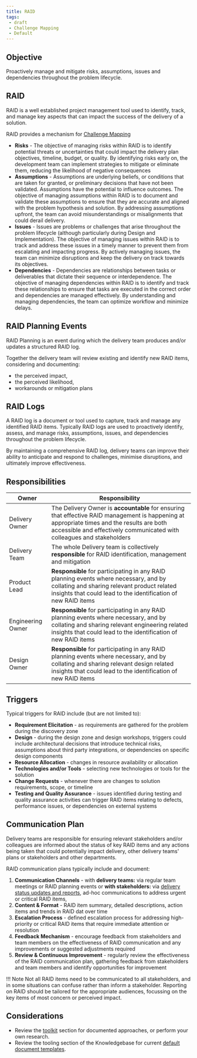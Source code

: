 ```yaml
---
title: RAID
tags: 
 - draft
 - Challenge Mapping
 - Default
---
```



## Objective

Proactively manage and mitigate risks, assumptions, issues and dependencies throughout the problem lifecycle.

## RAID

RAID is a well established project management tool used to identify, track, and manage key aspects that can impact the success of the delivery of a solution. 

RAID provides a mechanism for [Challenge Mapping](../../Ways-of-Working/Governance/Problem-Governance/Challenge-Mapping.md)  

- **Risks** - The objective of managing risks within RAID is to identify potential threats or uncertainties that could impact the delivery plan objectives, timeline, budget, or quality. By identifying risks early on, the development team can implement strategies to mitigate or eliminate them, reducing the likelihood of negative consequences
- **Assumptions** - Assumptions are underlying beliefs, or conditions that are taken for granted, or preliminary decisions that have not been validated. Assumptions have the potential to influence outcomes. The objective of managing assumptions within RAID is to document and validate these assumptions to ensure that they are accurate and aligned with the problem hypothesis and solution. By addressing assumptions upfront, the team can avoid misunderstandings or misalignments that could derail delivery.
- **Issues** - Issues are problems or challenges that arise throughout the problem lifecycle (although particularly during Design and Implementation). The objective of managing issues within RAID is to track and address these issues in a timely manner to prevent them from escalating and impacting progress. By actively managing issues, the team can minimize disruptions and keep the delivery on track towards its objectives.
- **Dependencies** - Dependencies are relationships between tasks or deliverables that dictate their sequence or interdependence. The objective of managing dependencies within RAID is to identify and track these relationships to ensure that tasks are executed in the correct order and dependencies are managed effectively. By understanding and managing dependencies, the team can optimize workflow and minimize delays.

## RAID Planning Events

RAID Planning is an event during which the delivery team produces and/or updates a structured RAID log.

Together the delivery team will review existing and identify new RAID items, considering and documenting:

- the perceived impact, 
- the perceived likelihood,
- workarounds or mitigation plans

## RAID Logs

A RAID log is a document or tool used to capture, track and manage any identified RAID items. Typically RAID logs are used to proactively identify, assess, and manage risks, assumptions, issues, and dependencies throughout the problem lifecycle. 

By maintaining a comprehensive RAID log, delivery teams can improve their ability to anticipate and respond to challenges, minimise disruptions, and ultimately improve effectiveness.



## Responsibilities

| Owner                 | Responsibility |
|---|---|
| Delivery Owner        | The Delivery Owner is **accountable** for ensuring that effective RAID management is happening at appropriate times and the results are both accessible and effectively communicated with colleagues and stakeholders |
| Delivery Team         | The whole Delivery team is collectively **responsible** for RAID identification, management and mitigation |
| Product Lead          | **Responsible** for participating in any RAID planning events where necessary, and by collating and sharing relevant product related insights that could lead to the identification of new RAID items |
| Engineering Owner     | **Responsible** for participating in any RAID planning events where necessary, and by collating and sharing relevant engineering related insights that could lead to the identification of new RAID items |
| Design Owner          | **Responsible** for participating in any RAID planning events where necessary, and by collating and sharing relevant design related insights that could lead to the identification of new RAID items |

## Triggers
Typical triggers for RAID include (but are not limited to):

- **Requirement Elicitation** - as requirements are gathered for the problem during the discovery zone 
- **Design** - during the design zone and design workshops, triggers could include architectural decisions that introduce technical risks, assumptions about third party integrations, or dependencies on specific design components
- **Resource Allocation** - changes in resource availability or allocation
- **Technologies and/or Tools** - selecting new technologies or tools for the solution 
- **Change Requests** - whenever there are changes to solution requirements, scope, or timeline
- **Testing and Quality Assurance** - issues identified during testing and quality assurance activities can trigger RAID items relating to defects, performance issues, or dependencies on external systems 


## Communication Plan

Delivery teams are responsible for ensuring relevant stakeholders and/or colleagues are informed about the status of key RAID items and any actions being taken that could potentially impact delivery, other delivery teams' plans or stakeholders and other departments.

RAID communication plans typically include and document:

1. **Communication Channels** - with **delivery teams:** via regular team meetings or RAID planning events or **with stakeholders:** via [delivery status updates and reports](../Governance/Delivery-Governance/Delivery-Status-Reporting.md), ad-hoc communications to address urgent or critical RAID items, 
2. **Content & Format** - RAID item summary, detailed descriptions, action items and trends in RAID dat over time
3. **Escalation Process** - defined escalation process for addressing high-priority or critical RAID items that require immediate attention or resolution 
4. **Feedback Mechanism** - encourage feedback from stakeholders and team members on the effectiveness of RAID communication and any improvements or suggested adjustments required
5. **Review & Continuous Improvement** - regularly review the effectiveness of the RAID communication plan, gathering feedback from stakeholders and team members and identify opportunities for improvement

!!! Note
    Not all RAID items need to be communicated to all stakeholders, and in some situations can confuse rather than inform a stakeholder. Reporting on RAID should be tailored for the appropriate audiences, focussing on the key items of most concern or perceived impact.


## Considerations

- Review the [toolkit](../../Ways-of-Working/Toolkit/index.md) section for documented approaches, or perform your own research.
- Review the tooling section of the Knowledgebase for current [default document templates](https://knowledgebase.platformdev.amdigital.co.uk/Tools-and-Providers/AMPFlow-Governance/).
